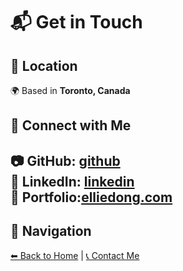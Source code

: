 # 📬 Get in Touch  


## 📍 Location  
🌍 Based in **Toronto, Canada**  

## 🔗 Connect with Me  
📷 **GitHub:** [github](https://github.com/Elliedd-26)  
💼 **LinkedIn:** [linkedin](https://www.linkedin.com/in/ellie-dong/)  
🎨 **Portfolio:**[elliedong.com](https://framer.com/projects/Ellie-portfolio--103Dy0CJWrwkV5ePjYCe-dl7L9?node=SEjQ8MFjl/)
--
## 🔗 Navigation  
[⬅ Back to Home](/index.md) | [📞 Contact Me](/contact.md)
